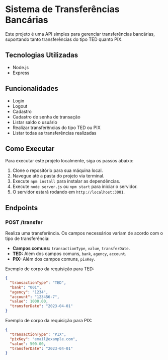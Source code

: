 # Sistema de Transferências Bancárias

Este projeto é uma API simples para gerenciar transferências bancárias, suportando tanto transferências do tipo TED quanto PIX.

## Tecnologias Utilizadas

- Node.js
- Express

## Funcionalidades

- Login
- Logout
- Cadastro
- Cadastro de senha de transação
- Listar saldo o usuário
- Realizar transferências do tipo TED ou PIX
- Listar todas as transferências realizadas

## Como Executar

Para executar este projeto localmente, siga os passos abaixo:

1. Clone o repositório para sua máquina local.
2. Navegue até a pasta do projeto via terminal.
3. Execute `npm install` para instalar as dependências.
4. Execute `node server.js` ou `npm start` para iniciar o servidor.
5. O servidor estará rodando em `http://localhost:3001`.

## Endpoints

### POST /transfer

Realiza uma transferência. Os campos necessários variam de acordo com o tipo de transferência:

- **Campos comuns:** `transactionType`, `value`, `transferDate`.
- **TED:** Além dos campos comuns, `bank`, `agency`, `account`.
- **PIX:** Além dos campos comuns, `pixKey`.

Exemplo de corpo da requisição para TED:

```json
{
  "transactionType": "TED",
  "bank": "001",
  "agency": "1234",
  "account": "123456-7",
  "value": 1000.00,
  "transferDate": "2023-04-01"
}
```

Exemplo de corpo da requisição para PIX:

```json
{
  "transactionType": "PIX",
  "pixKey": "email@example.com",
  "value": 500.00,
  "transferDate": "2023-04-01"
}
```